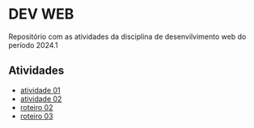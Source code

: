# DEV WEB

Repositório com as atividades da disciplina de desenvilvimento web do período 2024.1

## Atividades

- [atividade 01](./atividade1/)
- [atividade 02](./atividade2/)
- [roteiro 02](./roteiro2/)
- [roteiro 03](./roteiro3/)
